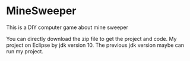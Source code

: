 # MineSweeper
This is a DIY computer game about mine sweeper

You can directly download the zip file to get the project and code. My project on Eclipse by jdk version 10. The previous jdk version maybe can run my project. 
